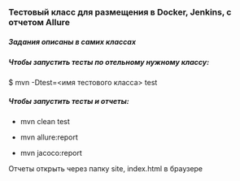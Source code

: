 ### Тестовый класс для размещения в Docker, Jenkins, с отчетом Allure

##### Задания описаны в самих классах

##### Чтобы запустить тесты по отельному нужному классу:

$ mvn -Dtest=<имя тестового класса> test

##### Чтобы запустить тесты и отчеты:

- mvn clean test

- mvn allure:report

- mvn jacoco:report

Отчеты открыть через папку site, index.html в браузере

